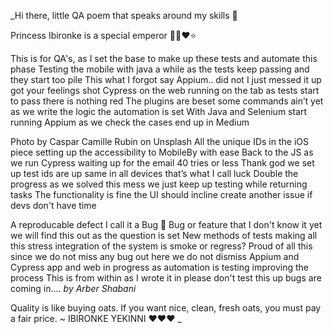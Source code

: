 _Hi there, little QA poem that speaks around my skills 👋

Princess Ibironke is a special emperor 👸🏽❤️⭐️

This is for QA's,
as I set the base
to make up these tests
and automate this phase
Testing the mobile
with java a while
as the tests keep passing
and they start too pile
This what I forgot
say Appium.. did not
I just messed it up
got your feelings shot
Cypress on the web
running on the tab
as tests start to pass
there is nothing red
The plugins are beset
some commands ain’t yet
as we write the logic
the automation is set
With Java and Selenium
start running Appium
as we check the cases
end up in Medium

Photo by Caspar Camille Rubin on Unsplash
All the unique IDs
in the iOS piece
setting up the accessibility
to MobileBy with ease
Back to the JS
as we run Cypress
waiting up for the email
40 tries or less
Thank god we set up
test ids are up
same in all devices
that’s what I call luck
Double the progress
as we solved this mess
we just keep up testing
while returning tasks
The functionality is fine
the UI should incline
create another issue
if devs don't have time

A reproducable defect
I call it a Bug 🐞
Bug or feature that
I don't know it yet
we will find this out
as the question is set
New methods of tests
making all this stress
integration of the system
is smoke or regress?
Proud of all this
since we do not miss
any bug out here
we do not dismiss
Appium and Cypress
app and web in progress
as automation is testing
improving the process
This is from within
as I wrote it in
please don't test this up
bugs are coming in…. _by Arber Shabani_               

Quality is like buying oats. If you want nice, clean, fresh oats, you must pay a fair price. ~ IBIRONKE YEKINNI ❤️❤️❤️ _
